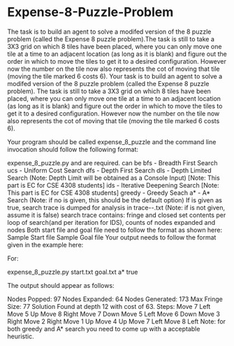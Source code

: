 # Expense-8-Puzzle-Problem
The task is to build an agent to solve a modifed version of the 8 puzzle problem (called the Expense 8 puzzle problem).The task is still to take a 3X3 grid on which 8 tiles have been placed, where you can only move one tile at a time to an adjacent location (as long as it is blank) and figure out the order in which to move the tiles to get it to a desired configuration. However now the number on the tile now also represents the cot of moving that tile (moving the tile marked 6 costs 6).
Your task is to build an agent to solve a modifed version of the 8 puzzle problem (called the Expense 8 puzzle problem). The task is still to take a 3X3 grid on which 8 tiles have been placed, where you can only move one tile at a time to an adjacent location (as long as it is blank) and figure out the order in which to move the tiles to get it to a desired configuration. However now the number on the tile now also represents the cot of moving that tile (moving the tile marked 6 costs 6).

Your program should be called expense_8_puzzle and the command line invocation should follow the following format:

expense_8_puzzle.py <start-file> <goal-file> <method> <dump-flag>
<start-file> and <goal-file> are required.
 <method> can be
 bfs - Breadth First Search
ucs - Uniform Cost Search
dfs - Depth First Search
dls - Depth Limited Search (Note: Depth Limit will be obtained as a Console Input) [Note: This part is EC for CSE 4308 students]
ids - Iterative Deepening Search [Note: This part is EC for CSE 4308 students]
greedy - Greedy Seach
a* - A* Search (Note: if no <method> is given, this should be the default option)
If <dump-flag>  is given as true, search trace is dumped for analysis in trace-<date>-<time>.txt (Note: if <dump-flag> is not given, assume it is false)
search trace contains: fringe and closed set contents per loop of search(and per iteration for IDS), counts of nodes expanded and nodes
Both start file and goal file need to follow the format as shown here:
Sample Start file
Sample Goal file
Your output needs to follow the format given in the example here:

For:

expense_8_puzzle.py start.txt goal.txt a* true

The output should appear as follows:

Nodes Popped: 97
Nodes Expanded: 64
Nodes Generated: 173
Max Fringe Size: 77
Solution Found at depth 12 with cost of 63.
Steps:
        Move 7 Left
        Move 5 Up
        Move 8 Right
        Move 7 Down
        Move 5 Left
        Move 6 Down
        Move 3 Right
        Move 2 Right
        Move 1 Up
        Move 4 Up
        Move 7 Left
        Move 8 Left
Note: for both greedy and A* search you need to come up with a acceptable heuristic.
